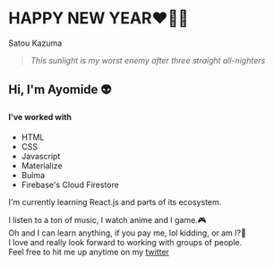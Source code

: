 # HAPPY NEW YEAR:heart::sparkler::fireworks:

Satou Kazuma
>*This sunlight is my worst enemy* 
>*after three straight all-nighters*

## Hi, I'm Ayomide :alien:

#### I've worked with
* HTML
* CSS
* Javascript
* Materialize
* Bulma
* Firebase's Cloud Firestore

I'm currently learning React.js and parts of its ecosystem.

I listen to a ton of music, I watch anime and I game.🎮<br />
Oh and I can learn anything, if you pay me, lol kidding, or am I?👀 <br />
I love and really look forward to working with groups of people.<br />
Feel free to hit me up anytime on my [twitter](https://twitter.com/aytheotaku)

<!--
**aytheotaku/aytheotaku** is a ✨ _special_ ✨ repository because its `README.md` (this file) appears on your GitHub profile.
